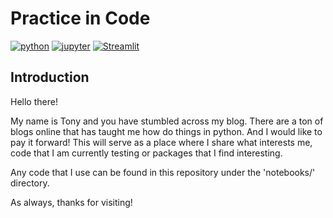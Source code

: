 # Practice in Code
[![python](https://img.shields.io/badge/Python-3.11-3776AB.svg?style=flat&logo=python&logoColor=white)](https://www.python.org)
[![jupyter](https://img.shields.io/badge/Jupyter-Notebook-F37626.svg?style=flat&logo=Jupyter)](https://github.com/tlint101/practice-in-code/tree/main/notebooks)
[![Streamlit](https://img.shields.io/badge/Streamlit-1.28.1-FF4B4B.svg?style=flat&logo=Streamlit&logoColor=white)](https://py50-app.streamlit.app)
## Introduction
Hello there! 

My name is Tony and you have stumbled across my blog. There are a ton of blogs online that has taught me how do things 
in python. And I would like to pay it forward! This will serve as a place where I share what interests me, code that I 
am currently testing or packages that I find interesting. 

Any code that I use can be found in this repository under the 'notebooks/' directory. 

As always, thanks for visiting! 
